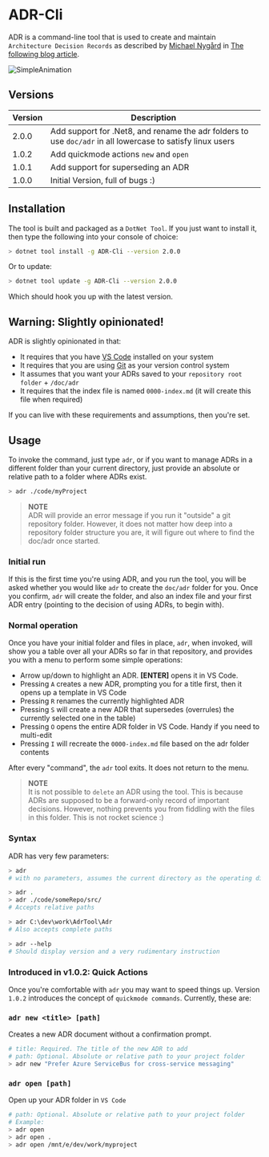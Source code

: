 # ADR-Cli

ADR is a command-line tool that is used to create and maintain `Architecture Decision Records` as described by [Michael Nygård](https://cognitect.com/authors/MichaelNygard.html) in [The following blog article](https://cognitect.com/blog/2011/11/15/documenting-architecture-decisions).

![SimpleAnimation](docs/images/adrTool.gif)

## Versions

| Version | Description |
| ------- | ----------- |
| 2.0.0   | Add support for .Net8, and rename the adr folders to use `doc/adr` in all lowercase to satisfy linux users |
| 1.0.2   | Add quickmode actions `new` and `open` |
| 1.0.1   | Add support for superseding an ADR |
| 1.0.0   | Initial Version, full of bugs :) |


## Installation

The tool is built and packaged as a `DotNet Tool`. If you just want to install it, then type the following into your console of choice: 

```sh
> dotnet tool install -g ADR-Cli --version 2.0.0
```

Or to update:

```sh
> dotnet tool update -g ADR-Cli --version 2.0.0
```

Which should hook you up with the latest version. 

## Warning: Slightly opinionated!
ADR is slightly opinionated in that:
- It requires that you have [VS Code](https://code.visualstudio.com/) installed on your system
- It requires that you are using [Git](https://git-scm.com/) as your version control system
- It assumes that you want your ADRs saved to your `repository root folder` + `/doc/adr`
- It requires that the index file is named `0000-index.md` (it will create this file when required)

If you can live with these requirements and assumptions, then you're set. 

## Usage

To invoke the command, just type `adr`, or if you want to manage ADRs in a different folder than your current directory, just provide an absolute or relative path to a folder where ADRs exist.

```sh
> adr ./code/myProject
```

> **NOTE**<br />
> ADR will provide an error message if you run it "outside" a git repository folder. However, it does not matter how deep into a repository folder structure you are, it will figure out where to find the doc/adr once started. 

### Initial run
If this is the first time you're using ADR, and you run the tool, you will be asked whether you would like `adr` to create the `doc/adr` folder for you. Once you confirm, `adr` will create the folder, and also an index file and your first ADR entry (pointing to the decision of using ADRs, to begin with). 

### Normal operation

Once you have your initial folder and files in place, `adr`, when invoked, will show you a table over all your ADRs so far in that repository, and provides you with a menu to perform some simple operations: 
- Arrow up/down to highlight an ADR. **[ENTER]** opens it in VS Code.
- Pressing `A` creates a new ADR, prompting you for a title first, then it opens up a template in VS Code
- Pressing `R` renames the currently highlighted ADR
- Pressing `S` will create a new ADR that supersedes (overrules) the currently selected one in the table)
- Pressing `O` opens the entire ADR folder in VS Code. Handy if you need to multi-edit
- Pressing `I` will recreate the `0000-index.md` file based on the adr folder contents

After every "command", the `adr` tool exits. It does not return to the menu. 

> **NOTE** <br />
> It is not possible to `delete` an ADR using the tool. This is because ADRs are supposed to be a forward-only record of important decisions. However, nothing prevents you from fiddling with the files in this folder. This is not rocket science :)

### Syntax

ADR has very few parameters: 

```sh
> adr
# with no parameters, assumes the current directory as the operating directory

> adr .
> adr ./code/someRepo/src/
# Accepts relative paths

> adr C:\dev\work\AdrTool\Adr
# Also accepts complete paths

> adr --help
# Should display version and a very rudimentary instruction
```

### Introduced in v1.0.2: Quick Actions
Once you're comfortable with `adr` you may want to speed things up. Version `1.0.2` introduces the concept of `quickmode commands`. Currently, these are: 

### `adr new <title> [path]`
Creates a new ADR document without a confirmation prompt. 

```sh
# title: Required. The title of the new ADR to add
# path: Optional. Absolute or relative path to your project folder
> adr new "Prefer Azure ServiceBus for cross-service messaging"
```

### `adr open [path]`
Open up your ADR folder in `VS Code`

```sh
# path: Optional. Absolute or relative path to your project folder
# Example:
> adr open
> adr open .
> adr open /mnt/e/dev/work/myproject
```







